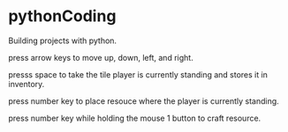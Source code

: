 # pythonCoding
Building projects with python.

press arrow keys to move up, down, left, and right.

presss space to take the tile player is currently standing and stores it in inventory.

press number key to place resouce where the player is currently standing.

press number key while holding the mouse 1 button to craft resource.
